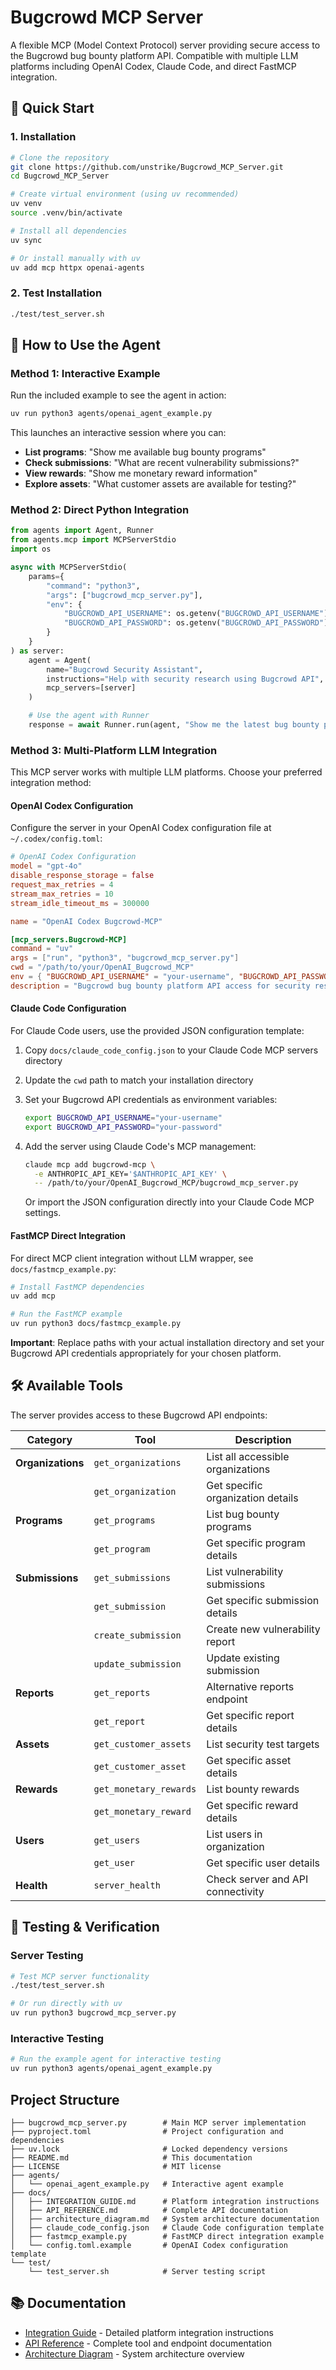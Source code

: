 # Bugcrowd MCP Server

A flexible MCP (Model Context Protocol) server providing secure access to the Bugcrowd bug bounty platform API. Compatible with multiple LLM platforms including OpenAI Codex, Claude Code, and direct FastMCP integration.

## 🚀 Quick Start

### 1. Installation

```bash
# Clone the repository
git clone https://github.com/unstrike/Bugcrowd_MCP_Server.git
cd Bugcrowd_MCP_Server

# Create virtual environment (using uv recommended)
uv venv
source .venv/bin/activate

# Install all dependencies
uv sync

# Or install manually with uv
uv add mcp httpx openai-agents
```

### 2. Test Installation

```bash
./test/test_server.sh
```

## 🔧 How to Use the Agent

### Method 1: Interactive Example

Run the included example to see the agent in action:

```bash
uv run python3 agents/openai_agent_example.py
```

This launches an interactive session where you can:
- **List programs**: "Show me available bug bounty programs"
- **Check submissions**: "What are recent vulnerability submissions?"
- **View rewards**: "Show me monetary reward information"
- **Explore assets**: "What customer assets are available for testing?"

### Method 2: Direct Python Integration

```python
from agents import Agent, Runner
from agents.mcp import MCPServerStdio
import os

async with MCPServerStdio(
    params={
        "command": "python3",
        "args": ["bugcrowd_mcp_server.py"],
        "env": {
            "BUGCROWD_API_USERNAME": os.getenv("BUGCROWD_API_USERNAME"),
            "BUGCROWD_API_PASSWORD": os.getenv("BUGCROWD_API_PASSWORD")
        }
    }
) as server:
    agent = Agent(
        name="Bugcrowd Security Assistant",
        instructions="Help with security research using Bugcrowd API",
        mcp_servers=[server]
    )

    # Use the agent with Runner
    response = await Runner.run(agent, "Show me the latest bug bounty programs")
```

### Method 3: Multi-Platform LLM Integration

This MCP server works with multiple LLM platforms. Choose your preferred integration method:

#### OpenAI Codex Configuration

Configure the server in your OpenAI Codex configuration file at `~/.codex/config.toml`:

```toml
# OpenAI Codex Configuration
model = "gpt-4o"
disable_response_storage = false
request_max_retries = 4
stream_max_retries = 10
stream_idle_timeout_ms = 300000

name = "OpenAI Codex Bugcrowd-MCP"

[mcp_servers.Bugcrowd-MCP]
command = "uv"
args = ["run", "python3", "bugcrowd_mcp_server.py"]
cwd = "/path/to/your/OpenAI_Bugcrowd_MCP"
env = { "BUGCROWD_API_USERNAME" = "your-username", "BUGCROWD_API_PASSWORD" = "your-password" }
description = "Bugcrowd bug bounty platform API access for security research and vulnerability management"
```

#### Claude Code Configuration

For Claude Code users, use the provided JSON configuration template:

1. Copy `docs/claude_code_config.json` to your Claude Code MCP servers directory
2. Update the `cwd` path to match your installation directory
3. Set your Bugcrowd API credentials as environment variables:
   ```bash
   export BUGCROWD_API_USERNAME="your-username"
   export BUGCROWD_API_PASSWORD="your-password"
   ```
4. Add the server using Claude Code's MCP management:
   ```bash
   claude mcp add bugcrowd-mcp \
     -e ANTHROPIC_API_KEY='$ANTHROPIC_API_KEY' \
     -- /path/to/your/OpenAI_Bugcrowd_MCP/bugcrowd_mcp_server.py
   ```
   
   Or import the JSON configuration directly into your Claude Code MCP settings.

#### FastMCP Direct Integration

For direct MCP client integration without LLM wrapper, see `docs/fastmcp_example.py`:

```bash
# Install FastMCP dependencies
uv add mcp

# Run the FastMCP example
uv run python3 docs/fastmcp_example.py
```

**Important**: Replace paths with your actual installation directory and set your Bugcrowd API credentials appropriately for your chosen platform.

## 🛠️ Available Tools

The server provides access to these Bugcrowd API endpoints:

| Category | Tool | Description |
|----------|------|-------------|
| **Organizations** | `get_organizations` | List all accessible organizations |
| | `get_organization` | Get specific organization details |
| **Programs** | `get_programs` | List bug bounty programs |
| | `get_program` | Get specific program details |
| **Submissions** | `get_submissions` | List vulnerability submissions |
| | `get_submission` | Get specific submission details |
| | `create_submission` | Create new vulnerability report |
| | `update_submission` | Update existing submission |
| **Reports** | `get_reports` | Alternative reports endpoint |
| | `get_report` | Get specific report details |
| **Assets** | `get_customer_assets` | List security test targets |
| | `get_customer_asset` | Get specific asset details |
| **Rewards** | `get_monetary_rewards` | List bounty rewards |
| | `get_monetary_reward` | Get specific reward details |
| **Users** | `get_users` | List users in organization |
| | `get_user` | Get specific user details |
| **Health** | `server_health` | Check server and API connectivity |

## 🧪 Testing & Verification

### Server Testing
```bash
# Test MCP server functionality
./test/test_server.sh

# Or run directly with uv
uv run python3 bugcrowd_mcp_server.py
```

### Interactive Testing
```bash
# Run the example agent for interactive testing
uv run python3 agents/openai_agent_example.py
```

## Project Structure

```
├── bugcrowd_mcp_server.py        # Main MCP server implementation
├── pyproject.toml                # Project configuration and dependencies
├── uv.lock                       # Locked dependency versions
├── README.md                     # This documentation
├── LICENSE                       # MIT license
├── agents/
│   └── openai_agent_example.py   # Interactive agent example
├── docs/
│   ├── INTEGRATION_GUIDE.md      # Platform integration instructions
│   ├── API_REFERENCE.md          # Complete API documentation
│   ├── architecture_diagram.md   # System architecture documentation
│   ├── claude_code_config.json   # Claude Code configuration template
│   ├── fastmcp_example.py        # FastMCP direct integration example
│   └── config.toml.example       # OpenAI Codex configuration template
└── test/
    └── test_server.sh            # Server testing script
```

## 📚 Documentation

- [Integration Guide](docs/INTEGRATION_GUIDE.md) - Detailed platform integration instructions
- [API Reference](docs/API_REFERENCE.md) - Complete tool and endpoint documentation
- [Architecture Diagram](docs/architecture_diagram.md) - System architecture overview
